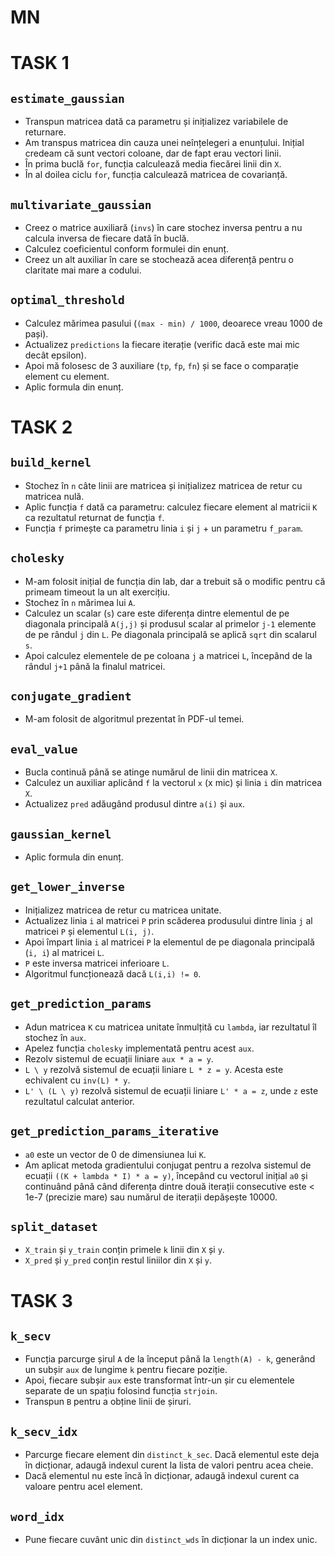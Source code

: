# MN

# TASK 1

## `estimate_gaussian`

- Transpun matricea dată ca parametru și inițializez variabilele de returnare.
- Am transpus matricea din cauza unei neînțelegeri a enunțului. Inițial credeam că sunt vectori coloane, dar de fapt erau vectori linii.
- În prima buclă `for`, funcția calculează media fiecărei linii din `X`.
- În al doilea ciclu `for`, funcția calculează matricea de covarianță.

## `multivariate_gaussian`

- Creez o matrice auxiliară (`invs`) în care stochez inversa pentru a nu calcula inversa de fiecare dată în buclă.
- Calculez coeficientul conform formulei din enunț.
- Creez un alt auxiliar în care se stochează acea diferență pentru o claritate mai mare a codului.

## `optimal_threshold`

- Calculez mărimea pasului (`(max - min) / 1000`, deoarece vreau 1000 de pași).
- Actualizez `predictions` la fiecare iterație (verific dacă este mai mic decât epsilon).
- Apoi mă folosesc de 3 auxiliare (`tp`, `fp`, `fn`) și se face o comparație element cu element.
- Aplic formula din enunț.

# TASK 2

## `build_kernel`

- Stochez în `n` câte linii are matricea și inițializez matricea de retur cu matricea nulă.
- Aplic funcția `f` dată ca parametru: calculez fiecare element al matricii `K` ca rezultatul returnat de funcția `f`.
- Funcția `f` primește ca parametru linia `i` și `j` + un parametru `f_param`.

## `cholesky`

- M-am folosit inițial de funcția din lab, dar a trebuit să o modific pentru că primeam timeout la un alt exercițiu.
- Stochez în `n` mărimea lui `A`.
- Calculez un scalar (`s`) care este diferența dintre elementul de pe diagonala principală `A(j,j)` și produsul scalar al primelor `j-1` elemente de pe rândul `j` din `L`. Pe diagonala principală se aplică `sqrt` din scalarul `s`.
- Apoi calculez elementele de pe coloana `j` a matricei `L`, începând de la rândul `j+1` până la finalul matricei.

## `conjugate_gradient`

- M-am folosit de algoritmul prezentat în PDF-ul temei.

## `eval_value`

- Bucla continuă până se atinge numărul de linii din matricea `X`.
- Calculez un auxiliar aplicând `f` la vectorul `x` (x mic) și linia `i` din matricea `X`.
- Actualizez `pred` adăugând produsul dintre `a(i)` și `aux`.

## `gaussian_kernel`

- Aplic formula din enunț.

## `get_lower_inverse`

- Inițializez matricea de retur cu matricea unitate.
- Actualizez linia `i` al matricei `P` prin scăderea produsului dintre linia `j` al matricei `P` și elementul `L(i, j)`.
- Apoi împart linia `i` al matricei `P` la elementul de pe diagonala principală (`i, i`) al matricei `L`.
- `P` este inversa matricei inferioare `L`.
- Algoritmul funcționează dacă `L(i,i) != 0`.

## `get_prediction_params`

- Adun matricea `K` cu matricea unitate înmulțită cu `lambda`, iar rezultatul îl stochez în `aux`.
- Apelez funcția `cholesky` implementată pentru acest `aux`.
- Rezolv sistemul de ecuații liniare `aux * a = y`.
- `L \ y` rezolvă sistemul de ecuații liniare `L * z = y`. Acesta este echivalent cu `inv(L) * y`.
- `L' \ (L \ y)` rezolvă sistemul de ecuații liniare `L' * a = z`, unde `z` este rezultatul calculat anterior.

## `get_prediction_params_iterative`

- `a0` este un vector de 0 de dimensiunea lui `K`.
- Am aplicat metoda gradientului conjugat pentru a rezolva sistemul de ecuații `((K + lambda * I) * a = y)`, începând cu vectorul inițial `a0` și continuând până când diferența dintre două iterații consecutive este < 1e-7 (precizie mare) sau numărul de iterații depășește 10000.

## `split_dataset`

- `X_train` și `y_train` conțin primele `k` linii din `X` și `y`.
- `X_pred` și `y_pred` conțin restul liniilor din `X` și `y`.

# TASK 3

## `k_secv`

- Funcția parcurge șirul `A` de la început până la `length(A) - k`, generând un subșir `aux` de lungime `k` pentru fiecare poziție.
- Apoi, fiecare subșir `aux` este transformat într-un șir cu elementele separate de un spațiu folosind funcția `strjoin`.
- Transpun `B` pentru a obține linii de șiruri.

## `k_secv_idx`

- Parcurge fiecare element din `distinct_k_sec`. Dacă elementul este deja în dicționar, adaugă indexul curent la lista de valori pentru acea cheie.
- Dacă elementul nu este încă în dicționar, adaugă indexul curent ca valoare pentru acel element.

## `word_idx`

- Pune fiecare cuvânt unic din `distinct_wds` în dicționar la un index unic.
